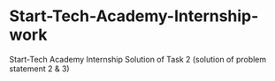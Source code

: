 # Start-Tech-Academy-Internship-work
Start-Tech Academy Internship Solution of Task 2 (solution of problem statement 2 &amp; 3)
